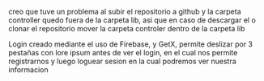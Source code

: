 creo que tuve un problema al subir el repositorio a github y la carpeta controller quedo fuera de la carpeta lib, asi que en caso de descargar el o clonar el repositorio mover la carpeta controler dentro de la carpeta lib

Login creado mediante el uso de Firebase, y GetX, permite deslizar por 3 pestañas con lore ipsum antes de ver el login, en el cual nos permite registrarnos y luego loguear sesion en la cual podremos ver nuestra informacion
